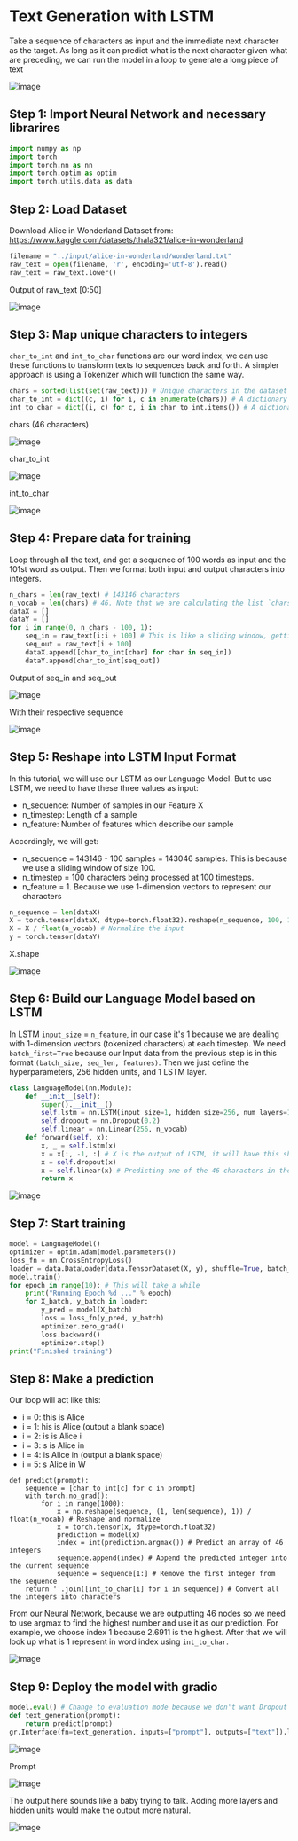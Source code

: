 # Text Generation with LSTM

Take a sequence of characters as input and the immediate next character as the target. As long as it can predict what is the next character given what are preceding, we can run the model in a loop to generate a long piece of text

![image](https://github.com/hughiephan/DPL/assets/16631121/8c8dcba1-2d21-41eb-97c8-0ac7ec05c10f)

## Step 1: Import Neural Network and necessary librarires
```python
import numpy as np
import torch
import torch.nn as nn
import torch.optim as optim
import torch.utils.data as data
```

## Step 2: Load Dataset
Download Alice in Wonderland Dataset from: https://www.kaggle.com/datasets/thala321/alice-in-wonderland

```python
filename = "../input/alice-in-wonderland/wonderland.txt"
raw_text = open(filename, 'r', encoding='utf-8').read()
raw_text = raw_text.lower()
```

Output of raw_text [0:50]

![image](https://github.com/hughiephan/DPL/assets/16631121/7a420ef1-3395-4fa7-bb81-2817161cbd52)

## Step 3: Map unique characters to integers
`char_to_int` and `int_to_char` functions are our word index, we can use these functions to transform texts to sequences back and forth. A simpler approach is using a Tokenizer which will function the same way.

```python
chars = sorted(list(set(raw_text))) # Unique characters in the dataset
char_to_int = dict((c, i) for i, c in enumerate(chars)) # A dictionary to map unique characters to integers. When we call enumerate function, we will get something like this [(0, 'A'), (1, 'B'), (2, 'C'), (3, 'D')]
int_to_char = dict((i, c) for c, i in char_to_int.items()) # A dictionary to transform integers back to characters. This is just reversing of char_to_int.
```

chars (46 characters)

![image](https://github.com/hughiephan/DPL/assets/16631121/25d54010-ccc6-4e42-a2a6-669cfef57c5c)

char_to_int

![image](https://github.com/hughiephan/DPL/assets/16631121/db4f7e07-eb25-4242-afee-88113fd216c5)

int_to_char

![image](https://github.com/hughiephan/DPL/assets/16631121/d0fd86fb-1c5c-43f7-a7bc-354be8fe9705)

## Step 4: Prepare data for training 

Loop through all the text, and get a sequence of 100 words as input and the 101st word as output. Then we format both input and output characters into integers.

```python
n_chars = len(raw_text) # 143146 characters
n_vocab = len(chars) # 46. Note that we are calculating the list `chars`, not the number `n_chars`
dataX = []
dataY = []
for i in range(0, n_chars - 100, 1):
    seq_in = raw_text[i:i + 100] # This is like a sliding window, getting 100 characters at a time
    seq_out = raw_text[i + 100]
    dataX.append([char_to_int[char] for char in seq_in])
    dataY.append(char_to_int[seq_out])
```

Output of seq_in and seq_out

![image](https://github.com/hughiephan/DPL/assets/16631121/d26de4c5-e585-4e39-ab99-9e31c6b8a2a6)

With their respective sequence 

![image](https://github.com/hughiephan/DPL/assets/16631121/d73ec2da-4d6c-40ef-ad99-176aa6581d67)

## Step 5: Reshape into LSTM Input Format

In this tutorial, we will use our LSTM as our Language Model. But to use LSTM, we need to have these three values as input:
- n_sequence: Number of samples in our Feature X
- n_timestep: Length of a sample
- n_feature: Number of features which describe our sample

Accordingly, we will get:
- n_sequence = 143146 - 100 samples = 143046 samples. This is because we use a sliding window of size 100.
- n_timestep = 100 characters being processed at 100 timesteps.
- n_feature = 1. Because we use 1-dimension vectors to represent our characters

```python
n_sequence = len(dataX)
X = torch.tensor(dataX, dtype=torch.float32).reshape(n_sequence, 100, 1)
X = X / float(n_vocab) # Normalize the input
y = torch.tensor(dataY)
```

X.shape

![image](https://github.com/hughiephan/DPL/assets/16631121/84703a36-b2c9-4b43-94d3-aa2e1f9297df)

## Step 6: Build our Language Model based on LSTM

In LSTM `input_size` = `n_feature`, in our case it's 1 because we are dealing with 1-dimension vectors (tokenized characters) at each timestep. We need `batch_first=True` because our Input data from the previous step is in this format `(batch_size, seq_len, features)`. Then we just define the hyperparameters, 256 hidden units, and 1 LSTM layer.

```python
class LanguageModel(nn.Module):
    def __init__(self):
        super().__init__()
        self.lstm = nn.LSTM(input_size=1, hidden_size=256, num_layers=1, batch_first=True) 
        self.dropout = nn.Dropout(0.2)
        self.linear = nn.Linear(256, n_vocab)
    def forward(self, x):
        x, _ = self.lstm(x)
        x = x[:, -1, :] # X is the output of LSTM, it will have this shape [batch_size, seq_len, hidden_size]. We only need to get the last value of the output sequence so we use -1.
        x = self.dropout(x)
        x = self.linear(x) # Predicting one of the 46 characters in the vocab
        return x
```

![image](https://github.com/hughiephan/DPL/assets/16631121/0985737b-4c56-4c61-a66a-8c39b9334e92)

## Step 7: Start training
```python
model = LanguageModel()
optimizer = optim.Adam(model.parameters())
loss_fn = nn.CrossEntropyLoss()
loader = data.DataLoader(data.TensorDataset(X, y), shuffle=True, batch_size=128)
model.train()
for epoch in range(10): # This will take a while
    print("Running Epoch %d ..." % epoch)
    for X_batch, y_batch in loader:
        y_pred = model(X_batch)
        loss = loss_fn(y_pred, y_batch)
        optimizer.zero_grad()
        loss.backward()
        optimizer.step()
print("Finished training")
```

## Step 8: Make a prediction 

Our loop will act like this:
- i = 0: this is Alice
- i = 1: his is Alice (output a blank space)
- i = 2: is is Alice i
- i = 3: s is Alice in
- i = 4: is Alice in (output a blank space)
- i = 5: s Alice in W

```
def predict(prompt):
    sequence = [char_to_int[c] for c in prompt]
    with torch.no_grad():
        for i in range(1000):
            x = np.reshape(sequence, (1, len(sequence), 1)) / float(n_vocab) # Reshape and normalize
            x = torch.tensor(x, dtype=torch.float32)
            prediction = model(x)
            index = int(prediction.argmax()) # Predict an array of 46 integers
            sequence.append(index) # Append the predicted integer into the current sequence
            sequence = sequence[1:] # Remove the first integer from the sequence 
    return ''.join([int_to_char[i] for i in sequence]) # Convert all the integers into characters
```

From our Neural Network, because we are outputting 46 nodes so we need to use argmax to find the highest number and use it as our prediction. For example, we choose index 1 because 2.6911 is the highest. After that we will look up what is 1 represent in word index using `int_to_char`. 

![image](https://github.com/hughiephan/DPL/assets/16631121/34c59c6b-6e53-4d3b-8bc8-cc6872e59f5e)

## Step 9: Deploy the model with gradio

```python
model.eval() # Change to evaluation mode because we don't want Dropout Layer to automatically drop Neural Network nodes when we are making prediction
def text_generation(prompt):
    return predict(prompt)
gr.Interface(fn=text_generation, inputs=["prompt"], outputs=["text"]).launch()
```

![image](https://github.com/hughiephan/DPL/assets/16631121/d3bce2ea-fa3d-4ca1-ba9f-fd8e4ff3bbf8)

Prompt

![image](https://github.com/hughiephan/DPL/assets/16631121/97e254b7-88f9-4da9-8269-4c2068799fe4)

The output here sounds like a baby trying to talk. Adding more layers and hidden units would make the output more natural.

![image](https://github.com/hughiephan/DPL/assets/16631121/de95b7f7-8602-4b10-9844-8e7f041f179b)

